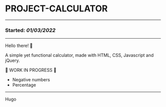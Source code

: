 # PROJECT-CALCULATOR
----------
### Started: _01/03/2022_ ###
- - - -
Hello there! 👋

A simple yet functional calculator, made with HTML, CSS, Javascript and jQuery.

🚧 WORK IN PROGRESS 🚧
- Negative numbers
- Percentage

- - - -
Hugo
